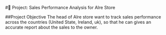 #🛒 Project: Sales Performance Analysis for Alre Store


##Project Objective
The head of Alre store want to track sales performance across the countries (United State, Ireland, uk), so that he can gives an accurate report about the sales to the owner.


